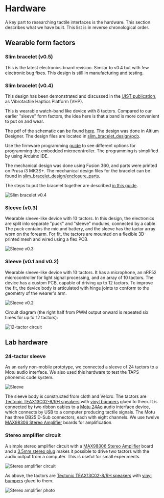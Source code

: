 # Hardware

A key part to researching tactile interfaces is the hardware. This section
describes what we have built. This list is in reverse chronological order.



## Wearable form factors

### Slim bracelet (v0.5)

This is the latest electronics board revision. Similar to v0.4 but with few
electronic bug fixes. This design is still in manufacturing and testing.

### Slim bracelet (v0.4)

This design has been demonstrated and discussed in the
[UIST publication](https://dl.acm.org/doi/10.1145/3472749.3474772), as
Vibrotactile Haptics Platform (VHP).

This is wearable watch-band like device with 8 tactors. Compared to our earlier
"sleeve" form factors, the idea here is that a band is more convenient to put on
and wear.

The pdf of the schematic can be found
[here](slim_bracelet_design/pcb/slim_schematic_v1.pdf). The design was done in
Altium Designer. The design files are located in
[slim_bracelet_design/pcb](https://github.com/google/audio-to-tactile/tree/main/extras/doc/hardware/slim_bracelet_design/pcb).

Use the firmware programming [guide](../firmware/index.md) to see different
options for programming the embedded microcontroller. The programming is
simplified by using Arduino IDE.

The mechanical design was done using Fusion 360, and parts were printed on Prusa
i3 MK3S+. The mechanical design files for the bracelet can be found in
[slim_bracelet_design/enclosure_parts](https://github.com/google/audio-to-tactile/tree/main/extras/doc/hardware/slim_bracelet_design/enclosure_parts).

The steps to put the bracelet together are described
[in this guide](../mechanical/index.md).

![Slim bracelet v0.4](../slim_v0.4.jpg)

### Sleeve (v0.3)

Wearable sleeve-like device with 10 tactors. In this design, the electronics are
split into separate "puck" and "sleeve" modules, connected by a cable. The puck
contains the mic and battery, and the sleeve has the tactor array worn on the
forearm. For fit, the tactors are mounted on a flexible 3D-printed mesh and
wired using a flex PCB.

![Sleeve v0.3](sleeve_v0.3.jpg)


### Sleeve (v0.1 and v0.2)

Wearable sleeve-like device with 10 tactors. It has a microphone, an nRF52
microcontroller for light signal processing, and an array of 10 tactors. The
device has a custom PCB, capable of driving up to 12 tactors. To improve the
fit, the device body is articulated with hinge joints to conform to the geometry
of the wearer's arm.

![Sleeve v0.2](sleeve_v0.2.jpg)

Circuit diagram (the right half from PWM output onward is repeated six times
for up to 12 tactors):

![12-tactor circuit](12_tactor_circuit.png)


## Lab hardware

### 24-tactor sleeve

As an early non-mobile prototype, we connected a sleeve of 24 tactors to a Motu
audio interface. We also used this hardware to test the TAPS phonemic code system.

![Sleeve](motu_sleeve.jpg)

The sleeve body is constructed from cloth and Velcro. The tactors are
[Tectonic TEAX13C02-8/RH
speakers](https://www.parts-express.com/tectonic-teax13c02-8-rh-13mm-exciter-8-ohms--297-214)
with [vinyl
bumpers](https://www.amazon.com/Shepherd-Hardware-9965-SurfaceGard-Self-Adhesive/dp/B0007GFC46)
glued to them. It is connected by two ribbon cables to a [Motu
24Ao](http://motu.com/products/avb/24ai-24ao) audio interface device, which
connects by USB to a computer producing tactile signals. The Motu has three
DB25 D-Sub connectors, each with eight channels. We use twelve [MAX98306
Stereo Amplifier](https://www.adafruit.com/product/987) boards for
amplification.


### Stereo amplifier circuit

A simple stereo amplifier circuit with a [MAX98306 Stereo
Amplifier](https://www.adafruit.com/product/987) board and a [3.5mm stereo
plug](https://www.adafruit.com/product/1800) makes it possible to drive two
tactors with the audio output from a computer. This is useful for small
experiments.

![Stereo amplifier circuit](stereo_amplifier_circuit.svg)

As above, the tactors are [Tectonic TEAX13C02-8/RH
speakers](https://www.parts-express.com/tectonic-teax13c02-8-rh-13mm-exciter-8-ohms--297-214)
with [vinyl
bumpers](https://www.amazon.com/Shepherd-Hardware-9965-SurfaceGard-Self-Adhesive/dp/B0007GFC46)
glued to them.

![Stereo amplifier photo](stereo_amplifier_photo.jpg)
